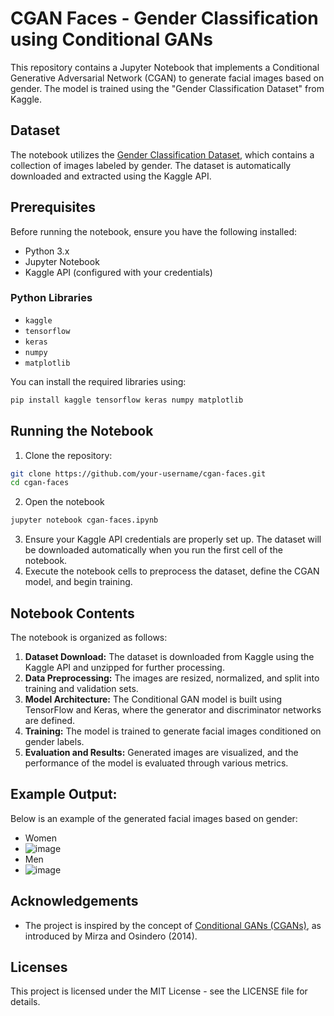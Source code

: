 # CGAN Faces - Gender Classification using Conditional GANs

This repository contains a Jupyter Notebook that implements a Conditional Generative Adversarial Network (CGAN) to generate facial images based on gender. The model is trained using the "Gender Classification Dataset" from Kaggle.

## Dataset

The notebook utilizes the [Gender Classification Dataset](https://www.kaggle.com/cashutosh/gender-classification-dataset), which contains a collection of images labeled by gender. The dataset is automatically downloaded and extracted using the Kaggle API.

## Prerequisites

Before running the notebook, ensure you have the following installed:

- Python 3.x
- Jupyter Notebook
- Kaggle API (configured with your credentials)

### Python Libraries

- `kaggle`
- `tensorflow`
- `keras`
- `numpy`
- `matplotlib`

You can install the required libraries using:

```bash
pip install kaggle tensorflow keras numpy matplotlib
```

## Running the Notebook
1. Clone the repository:
```bash
git clone https://github.com/your-username/cgan-faces.git
cd cgan-faces
```
2. Open the notebook
```bash
jupyter notebook cgan-faces.ipynb
```
3. Ensure your Kaggle API credentials are properly set up. The dataset will be downloaded automatically when you run the first cell of the notebook.
4. Execute the notebook cells to preprocess the dataset, define the CGAN model, and begin training.
## Notebook Contents
The notebook is organized as follows:

1. **Dataset Download:** The dataset is downloaded from Kaggle using the Kaggle API and unzipped for further processing.
2. **Data Preprocessing:** The images are resized, normalized, and split into training and validation sets.
3. **Model Architecture:** The Conditional GAN model is built using TensorFlow and Keras, where the generator and discriminator networks are defined.
4. **Training:** The model is trained to generate facial images conditioned on gender labels.
5. **Evaluation and Results:** Generated images are visualized, and the performance of the model is evaluated through various metrics.

## Example Output:
Below is an example of the generated facial images based on gender:
- Women
- ![image](https://github.com/user-attachments/assets/1e659293-71cc-4383-8d78-402d95db8e83)
- Men
- ![image](https://github.com/user-attachments/assets/dab92b78-5f7f-4e27-be26-dc0726bc45ff)

## Acknowledgements
- The project is inspired by the concept of [Conditional GANs (CGANs)](https://arxiv.org/pdf/1411.1784), as introduced by Mirza and Osindero (2014).
## Licenses
This project is licensed under the MIT License - see the LICENSE file for details.


